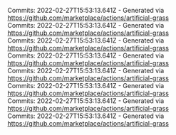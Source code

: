 Commits: 2022-02-27T15:53:13.641Z - Generated via https://github.com/marketplace/actions/artificial-grass
<br>
Commits: 2022-02-27T15:53:13.641Z - Generated via https://github.com/marketplace/actions/artificial-grass
<br>
Commits: 2022-02-27T15:53:13.641Z - Generated via https://github.com/marketplace/actions/artificial-grass
<br>
Commits: 2022-02-27T15:53:13.641Z - Generated via https://github.com/marketplace/actions/artificial-grass
<br>
Commits: 2022-02-27T15:53:13.641Z - Generated via https://github.com/marketplace/actions/artificial-grass
<br>
Commits: 2022-02-27T15:53:13.641Z - Generated via https://github.com/marketplace/actions/artificial-grass
<br>
Commits: 2022-02-27T15:53:13.641Z - Generated via https://github.com/marketplace/actions/artificial-grass
<br>
Commits: 2022-02-27T15:53:13.641Z - Generated via https://github.com/marketplace/actions/artificial-grass
<br>
